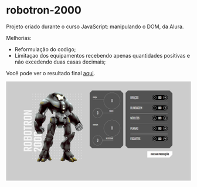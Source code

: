 # robotron-2000
Projeto criado durante o curso JavaScript: manipulando o DOM, da Alura.

Melhorias: 
- Reformulação do codigo; 
- Limitaçao dos equipamentos recebendo apenas quantidades positivas e não excedendo duas casas decimais;

Você pode ver o resultado final [aqui](https://jessicalorenzon.github.io/robotron-2000).

![robotron-2000](robotron-2000.png)
